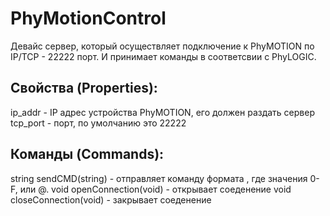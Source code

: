 # PhyMotionControl

Девайс сервер, который осуществляет подключение к PhyMOTION по IP/TCP - 22222 порт. И принимает команды в соответсвии с PhyLOGIC.

## Свойства (Properties):
ip_addr - IP адрес устройства PhyMOTION, его должен раздать сервер
tcp_port - порт, по умолчанию это 22222

## Команды (Commands):
string sendCMD(string) - отправляет команду формата <addr><cmd>, где <addr> значения 0-F, или @.
void openConnection(void) - открывает соеденение
void closeConnection(void) - закрывает соеденение